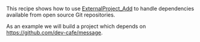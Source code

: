 This recipe shows how to use
[ExternalProject_Add](https://cmake.org/cmake/help/latest/module/ExternalProject_Add.html)
to handle dependencies available from open source Git repositories.

As an example we will build a project which depends on https://github.com/dev-cafe/message.
